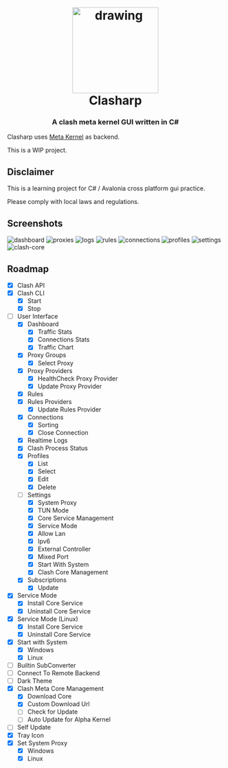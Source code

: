 ﻿<h1 align="center">
  <img src="images/clasharp.svg" alt="drawing" width="200"/>
  <br>Clasharp<br>
</h1>

<h3 align="center">A clash meta kernel GUI written in C#</h3>

Clasharp uses [Meta Kernel](https://github.com/MetaCubeX/Clash.Meta) as backend.

This is a WIP project.

## Disclaimer

This is a learning project for C# / Avalonia cross platform gui practice.

Please comply with local laws and regulations.

## Screenshots

![dashboard](images/dashboard.png)
![proxies](images/proxies.png)
![logs](images/logs.png)
![rules](images/rules.png)
![connections](images/connections.png)
![profiles](images/profiles.png)
![settings](images/settings.png)
![clash-core](images/clash-core.png)

## Roadmap
- [x] Clash API
- [x] Clash CLI
  - [x] Start
  - [x] Stop
- [ ] User Interface
  - [x] Dashboard
    - [x] Traffic Stats
    - [x] Connections Stats
    - [x] Traffic Chart
  - [x] Proxy Groups
    - [x] Select Proxy
  - [x] Proxy Providers
      - [x] HealthCheck Proxy Provider
      - [x] Update Proxy Provider
  - [x] Rules
  - [x] Rules Providers
      - [x] Update Rules Provider
  - [x] Connections
    - [x] Sorting
    - [x] Close Connection
  - [x] Realtime Logs
  - [x] Clash Process Status
  - [x] Profiles
    - [x] List
    - [x] Select
    - [x] Edit
    - [x] Delete
  - [ ] Settings
    - [x] System Proxy
    - [x] TUN Mode
    - [x] Core Service Management
    - [x] Service Mode
    - [x] Allow Lan
    - [x] Ipv6
    - [x] External Controller
    - [x] Mixed Port
    - [x] Start With System
    - [x] Clash Core Management
  - [x] Subscriptions
    - [x] Update
- [x] Service Mode
  - [x] Install Core Service
  - [x] Uninstall Core Service
- [x] Service Mode (Linux)
  - [x] Install Core Service
  - [x] Uninstall Core Service
- [x] Start with System
  - [x] Windows
  - [x] Linux
- [ ] Builtin SubConverter
- [ ] Connect To Remote Backend
- [ ] Dark Theme
- [x] Clash Meta Core Management
  - [x] Download Core
  - [x] Custom Download Url
  - [ ] Check for Update
  - [ ] Auto Update for Alpha Kernel
- [ ] Self Update
- [x] Tray Icon
- [x] Set System Proxy
  - [x] Windows
  - [x] Linux
